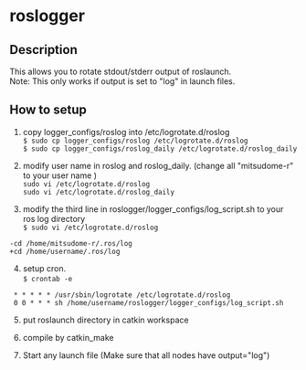 # roslogger

## Description
This allows you to rotate stdout/stderr output of roslaunch.<br>
Note: This only works if output is set to "log" in launch files.

## How to setup
1. copy logger_configs/roslog into /etc/logrotate.d/roslog<br>
`$ sudo cp logger_configs/roslog /etc/logrotate.d/roslog`<br>
`$ sudo cp logger_configs/roslog_daily /etc/logrotate.d/roslog_daily`

2. modify user name in roslog and roslog_daily. (change all "mitsudome-r" to your user name )<br>
`sudo vi /etc/logrotate.d/roslog`<br>
`sudo vi /etc/logrotate.d/roslog_daily`

3. modify the third line in roslogger/logger_configs/log_script.sh to your ros log directory<br>
`$ sudo vi /etc/logrotate.d/roslog`
```
-cd /home/mitsudome-r/.ros/log
+cd /home/username/.ros/log
```

4. setup cron.<br>
`$ crontab -e`
```
 * * * * * /usr/sbin/logrotate /etc/logrotate.d/roslog
 0 0 * * * sh /home/username/roslogger/logger_configs/log_script.sh
```

5. put roslaunch directory in catkin workspace

6. compile by catkin_make

7. Start any launch file (Make sure that all nodes have output="log")
